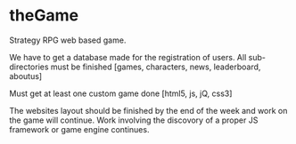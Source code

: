 theGame
=======

Strategy RPG web based game.

We have to get a database made for the registration of users.
All sub-directories must be finished [games, characters, news, leaderboard, aboutus]

Must get at least one custom game done [html5, js, jQ, css3]

The websites layout should be finished by the end of the week and work on the game 
will continue. Work involving the discovory of a proper JS framework or game engine
continues.


